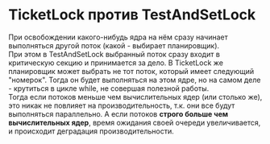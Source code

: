 # TicketLock против TestAndSetLock
При освобождении какого-нибудь ядра на нём сразу начинает выполняться другой поток (какой - выбирает планировщик).  
При этом в TestAndSetLock выбранный поток сразу входит в критическую секцию и принимается за дело. В TicketLock же планировщик может выбрать не тот поток, который имеет следующий "номерок". Тогда он будет выполняться на этом ядре, но на самом деле - крутиться в цикле while, не совершая полезной работы.  
Тогда если потоков меньше чем вычислительных ядер (или столько же), это никак не повлияет на производительность, т.к. они все будут выполняться параллельно. А если потоков **строго больше чем вычислительных ядер**, время ожидания своей очереди увеличивается, и происходит деградация производительности.

